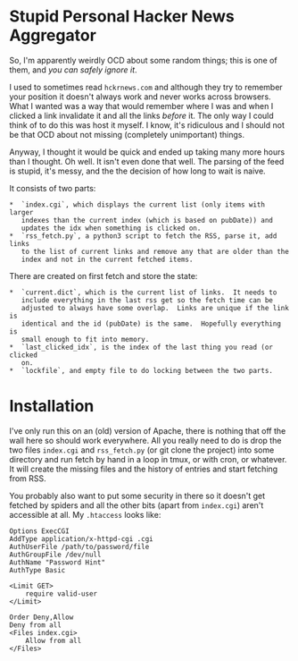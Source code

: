 Stupid Personal Hacker News Aggregator
=======================================

So, I'm apparently weirdly OCD about some random things; this is one
of them, and _you can safely ignore it_.

I used to sometimes read `hckrnews.com` and although they try to
remember your position it doesn't always work and never works across browsers.
What I wanted was a way that would remember where I was and when I clicked a
link invalidate it and all the links _before_ it.  The only way I could think
of to do this was host it myself.  I know, it's ridiculous and I should not be
that OCD about not missing (completely unimportant) things.

Anyway, I thought it would be quick and ended up taking many more hours than I
thought.  Oh well.  It isn't even done that well.  The parsing of the feed is
stupid, it's messy, and the the decision of how long to wait is naive.


It consists of two parts:

    *  `index.cgi`, which displays the current list (only items with larger
       indexes than the current index (which is based on pubDate)) and
       updates the idx when something is clicked on.
    *  `rss_fetch.py`, a python3 script to fetch the RSS, parse it, add links
       to the list of current links and remove any that are older than the
       index and not in the current fetched items.

There are created on first fetch and store the state:

    *  `current.dict`, which is the current list of links.  It needs to
       include everything in the last rss get so the fetch time can be
       adjusted to always have some overlap.  Links are unique if the link is
       identical and the id (pubDate) is the same.  Hopefully everything is
       small enough to fit into memory.
    *  `last_clicked_idx`, is the index of the last thing you read (or clicked
       on.
    *  `lockfile`, and empty file to do locking between the two parts.


Installation
============

I've only run this on an (old) version of Apache, there is nothing that off the
wall here so should work everywhere.  All you really need to do is drop the
two files `index.cgi` and `rss_fetch.py` (or git clone the project)
into some directory and run fetch
by hand in a loop in tmux, or with cron, or whatever.  It will create the
missing files and the history of entries and start fetching from RSS.

You probably also want to put some security in there so it doesn't get fetched
by spiders and all the other bits (apart from `index.cgi`) aren't accessible
at all.  My `.htaccess` looks like:

    Options ExecCGI
    AddType application/x-httpd-cgi .cgi
    AuthUserFile /path/to/password/file
    AuthGroupFile /dev/null
    AuthName "Password Hint"
    AuthType Basic

    <Limit GET>
        require valid-user
    </Limit>

    Order Deny,Allow
    Deny from all
    <Files index.cgi>
        Allow from all
    </Files>

